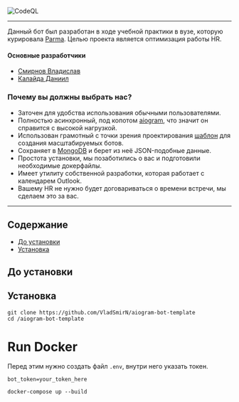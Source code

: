 ![CodeQL](https://github.com/VladSmirN/parma_tgbot/actions/workflows/codeql-analysis.yml/badge.svg)

___

Данный бот был разработан в ходе учебной практики в вузе, которую курировала [Parma](https://www.parma.ru/). Целью проекта является оптимизация работы HR. 

#### Основные разработчики
- [Смирнов Владислав](https://github.com/VladSmirN)
- [Калайда Даниил](https://github.com/challenger128)


### Почему вы должны выбрать нас?
- Заточен для удобства использования обычными пользователями.
- Полностью асинхронный, под копотом [aiogram](https://github.com/aiogram/aiogram), что значит он справится с высокой нагрузкой.
- Использован грамотный с точки зрения проектирования [шаблон](https://github.com/Forden/aiogram-bot-template) для создания масштабируемых ботов.
- Сохраняет в [MongoDB](https://www.mongodb.com/) и берет из неё JSON-подобные данные.
- Простота установки, мы позаботились о вас и подготовили необходимые докерфайлы.
- Имеет утилиту собственной разработки, которая работает с календарем Outlook. 
- Вашему HR не нужно будет договариваться о времени встречи, мы сделаем это за вас.

___

## Содержание
- [До установки](#до-установки)
- [Установка](#установка)

## До установки

## Установка
```
git clone https://github.com/VladSmirN/aiogram-bot-template
cd /aiogram-bot-template
```

# Run Docker
Перед этим нужно создать файл ```.env```, внутри него указать токен. 
``` 
bot_token=your_token_here 
```

```
docker-compose up --build 
```
